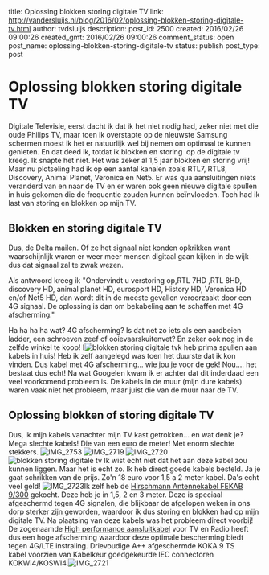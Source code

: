 title: Oplossing blokken storing digitale TV
link: http://vandersluijs.nl/blog/2016/02/oplossing-blokken-storing-digitale-tv.html
author: tvdsluijs
description: 
post_id: 2500
created: 2016/02/26 09:00:26
created_gmt: 2016/02/26 09:00:26
comment_status: open
post_name: oplossing-blokken-storing-digitale-tv
status: publish
post_type: post

# Oplossing blokken storing digitale TV

Digitale Televisie, eerst dacht ik dat ik het niet nodig had, zeker niet met die oude Philips TV, maar toen ik overstapte op de nieuwste Samsung schermen moest ik het er natuurlijk wel bij nemen om optimaal te kunnen genieten. En dat deed ik, totdat ik blokken en storing  op de digitale tv kreeg. Ik snapte het niet. Het was zeker al 1,5 jaar blokken en storing vrij! Maar nu plotseling had ik op een aantal kanalen zoals RTL7, RTL8, Discovery, Animal Planet, Veronica en Net5. Er was qua aansluitingen niets veranderd van en naar de TV en er waren ook geen nieuwe digitale spullen in huis gekomen die de frequentie zouden kunnen beïnvloeden. Toch had ik last van storing en blokken op mijn TV. 

## Blokken en storing digitale TV

Dus, de Delta mailen. Of ze het signaal niet konden opkrikken want waarschijnlijk waren er weer meer mensen digitaal gaan kijken in de wijk dus dat signaal zal te zwak wezen. 

Als antwoord kreeg ik "Ondervindt u verstoring op,RTL 7HD ,RTL 8HD, discovery HD, animal planet HD, eurosport HD, History HD, Veronica HD en/of Net5 HD, dan wordt dit in de meeste gevallen veroorzaakt door een 4G signaal. De oplossing is dan om bekabeling aan te schaffen met 4G afscherming."

Ha ha ha ha wat? 4G afscherming? Is dat net zo iets als een aardbeien ladder, een schroeven zeef of ooievaarskuitenvet? En zeker ook nog in de zelfde winkel te koop! I![blokken storing digitale tv](/wp-content/uploads/2016/02/IMG_2718-150x150.jpg)k heb prima spullen aan kabels in huis! Heb ik zelf aangelegd was toen het duurste dat ik kon vinden. Dus kabel met 4G afscherming... wie jou je voor de gek! Nou.... het bestaat dus echt! Na wat Googelen kwam ik er achter dat dit inderdaad een veel voorkomend probleem is. De kabels in de muur (mijn dure kabels) waren vaak niet het probleem, maar juist die van de muur naar de TV. 

## Oplossing blokken of storing digitale TV

Dus, ik mijn kabels vanachter mijn TV kast getrokken... en wat denk je? Mega slechte kabels! Die van een euro de meter! Met enorm slechte stekkers. ![IMG_2753](/wp-content/uploads/2016/02/IMG_2753-150x150.jpg) ![IMG_2719](http://vandersluijs.nl/wp-content/uploads/2016/02/IMG_2719-150x150.jpg) ![IMG_2720](http://vandersluijs.nl/wp-content/uploads/2016/02/IMG_2720-150x150.jpg) ![blokken storing digitale tv](http://vandersluijs.nl/wp-content/uploads/2016/02/IMG_2718-150x150.jpg) Ik wist echt niet dat het aan deze kabel zou kunnen liggen. Maar het is echt zo. Ik heb direct goede kabels besteld. Ja je gaat schrikken van de prijs. Zo'n 18 euro voor 1,5 a 2 meter kabel. Da's echt veel geld! ![IMG_2723](http://vandersluijs.nl/wp-content/uploads/2016/02/IMG_2723-300x225.jpg)Ik zelf heb de [Hirschmann Antennekabel FEKAB 9/300](http://www.allekabels.nl/kabels/?tt=15840_12_97738_&r=%2Fantenne-kabel-coax%2F74%2F1349641%2Fhirschmann-antennekabel.html) gekocht. Deze heb je in 1,5, 2 en 3 meter. Deze is speciaal afgeschermd tegen 4G signalen, die blijkbaar de afgelopen weken in ons dorp sterker zijn geworden, waardoor ik dus storing en blokken had op mijn digitale TV. Na plaatsing van deze kabels was het probleem direct voorbij! De zogenaamde [High performance aansluitkabel](http://www.allekabels.nl/kabels/?tt=15840_12_97738_&r=%2Fantenne-kabel-coax%2F74%2F1349641%2Fhirschmann-antennekabel.html) voor TV en Radio heeft dus een hoge afscherming waardoor deze optimale bescherming biedt tegen 4G/LTE instraling. Drievoudige A++ afgeschermde KOKA 9 TS kabel voorzien van Kabelkeur goedgekeurde IEC connectoren KOKWI4/KOSWI4.![IMG_2721](http://vandersluijs.nl/wp-content/uploads/2016/02/IMG_2721-300x225.jpg)